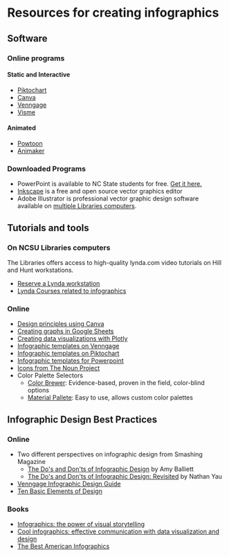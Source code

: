 # Resources for creating infographics

## Software

### Online programs
#### Static and Interactive
* [Piktochart](http://piktochart.com)
* [Canva](https://www.canva.com/create/infographics)
* [Venngage](https://venngage.com)
* [Visme](https://dashboard.visme.co)
#### Animated
* [Powtoon](https://www.powtoon.com/)
* [Animaker](https://www.animaker.com/infographics) 

### Downloaded Programs
* PowerPoint is available to NC State students for free. [Get it here.](http://oit.ncsu.edu/software/get-ofc-365)
* [Inkscape](https://inkscape.org/en/) is a free and open source vector graphics editor
* Adobe Illustrator is professional vector graphic design software available on [multiple Libraries computers](http://www.lib.ncsu.edu/software/adobe-illustrator).

## Tutorials and tools

### On NCSU Libraries computers
The Libraries offers access to high-quality lynda.com video tutorials on Hill and Hunt workstations.  

* [Reserve a Lynda workstation](https://www.lib.ncsu.edu/services/digital-media-production/lynda)
* [Lynda Courses related to infographics](https://www.lynda.com/Infographics-training-tutorials/1462-0.html)

### Online
* [Design principles using Canva](https://designschool.canva.com/tutorials)
* [Creating graphs in Google Sheets](http://goo.gl/AIprC2)
* [Creating data visualizations with Plotly](http://help.plot.ly/tutorials)
* [Infographic templates on Venngage](https://venngage.com/templates)
* [Infographic templates on Piktochart](http://piktochart.com/themes)
* [Infographic templates for Powerpoint](http://offers.hubspot.com/how-to-create-infographics-in-powerpoint)
* [Icons from The Noun Project](https://thenounproject.com)
* Color Palette Selectors
  * [Color Brewer](http://colorbrewer2.org): Evidence-based, proven in the field, color-blind options
  * [Material Pallete](https://www.materialpalette.com): Easy to use, allows custom color palettes

## Infographic Design Best Practices

### Online
* Two different perspectives on infographic design from Smashing Magazine  
  * [The Do's and Don'ts of Infographic Design](http://www.smashingmagazine.com/2011/10/the-dos-and-donts-of-infographic-design) by Amy Balliett  
  * [The Do's and Don'ts of Infographic Design: Revisited](https://www.smashingmagazine.com/2011/10/the-dos-and-donts-of-infographic-design-revisited) by Nathan Yau  
* [Venngage Infographic Design Guide](https://venngage.com/blog/infographic-design)
* [Ten Basic Elements of Design](https://creativemarket.com/blog/2013/12/02/10-basic-elements-of-design)

### Books
* [Infographics: the power of visual storytelling](http://catalog.lib.ncsu.edu/record/NCSU3459947)
* [Cool infographics: effective communication with data visualization and design](http://catalog.lib.ncsu.edu/record/NCSU3029856)
* [The Best American Infographics](http://catalog.lib.ncsu.edu/search?N=0&Nty=1&Ntk=Keyword&view=full&Ntt=best+american+infographics&sugg=)
